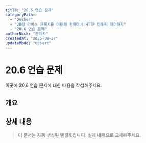 ```yaml
---
title: "20.6 연습 문제"
categoryPath:
  - "Docker"
  - "20장 리버스 프록시를 이용해 컨테이너 HTTP 트래픽 제어하기"
  - "20.6 연습 문제"
authorNick: "관리자"
createdAt: "2025-08-27"
updateMode: "upsert"
---
```


# 20.6 연습 문제

이곳에 20.6 연습 문제에 대한 내용을 작성해주세요.

## 개요

<!-- 내용을 작성해주세요 -->

## 상세 내용

<!-- 내용을 작성해주세요 -->

> 이 문서는 자동 생성된 템플릿입니다. 실제 내용으로 교체해주세요.
